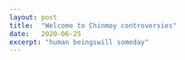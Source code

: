 ```yaml
---
layout: post
title:  "Welcome to Chinmoy controversies"
date:   2020-06-25
excerpt: "human beingswill someday"
---
```

